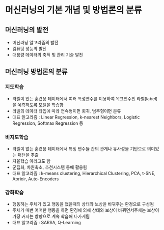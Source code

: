 # 머신러닝의 기본 개념 및 방법론의 분류

## 머신러닝의 발전

* 머신러닝 알고리즘의 발전
* 컴퓨팅 성능의 발전
* 대용량 데이터의 축적 및 관리 기술 발전



## 머신러닝 방법론의 분류

### 지도학습

* 라벨이 있는 훈련용 데이터에서 여러 특성변수를 이용하여 목표변수인 라벨(label)을 예측하도록 모델을 학습함
* 라벨의 데이터 타입에 따라 연속형이면 회귀, 범주형이면 분류
* 대표 알고리즘 : Linear Regression, k-nearest Neighbors, Logistic Regression, Softmax Regression 등

### 비지도학습

* 라벨이 없는 훈련용 데이터에서 특징 변수들 간의 관계나 유사성을 기반으로 의미있는 패턴을 추출
* 자율학습 이라고도 함
* 군집화, 차원축소, 추천시스템 등에 활용됨
* 대표 알고리즘 : k-means clustering, Hierarchical Clustering, PCA, t-SNE, Aprioir, Auto-Encoders

### 강화학습

* 행동하는 주체가 있고 행동을 했을때의 상태와 보상을 바꿔주는 환경으로 구성됨
* 주체가 매번 어떠한 행동을 하면 환경에 의해 상태와 보상이 바뀌면서주체는 보상이 가장 커지는 방향으로 계속 학습해 나가게됨
* 대표 알고리즘 : SARSA, Q-Learning
